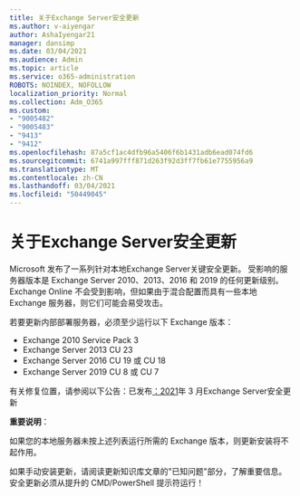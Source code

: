 ```yaml
---
title: 关于Exchange Server安全更新
ms.author: v-aiyengar
author: AshaIyengar21
manager: dansimp
ms.date: 03/04/2021
ms.audience: Admin
ms.topic: article
ms.service: o365-administration
ROBOTS: NOINDEX, NOFOLLOW
localization_priority: Normal
ms.collection: Adm_O365
ms.custom:
- "9005482"
- "9005483"
- "9413"
- "9412"
ms.openlocfilehash: 87a5cf1ac4dfb96a5406f6b1431adb6ead074fd6
ms.sourcegitcommit: 6741a997fff871d263f92d3ff7fb61e7755956a9
ms.translationtype: MT
ms.contentlocale: zh-CN
ms.lasthandoff: 03/04/2021
ms.locfileid: "50449045"
---
```

# <a name="about-exchange-server-security-updates"></a>关于Exchange Server安全更新

Microsoft 发布了一系列针对本地Exchange Server关键安全更新。 受影响的服务器版本是 Exchange Server 2010、2013、2016 和 2019 的任何更新级别。 Exchange Online 不会受到影响，但如果由于混合配置而具有一些本地 Exchange 服务器，则它们可能会易受攻击。

若要更新内部部署服务器，必须至少运行以下 Exchange 版本：

- Exchange 2010 Service Pack 3
- Exchange Server 2013 CU 23
- Exchange Server 2016 CU 19 或 CU 18
- Exchange Server 2019 CU 8 或 CU 7

有关修复位置，请参阅以下公告：已发布[：2021](https://techcommunity.microsoft.com/t5/exchange-team-blog/released-march-2021-exchange-server-security-updates/ba-p/2175901)年 3 月Exchange Server安全更新

**重要说明**：

如果您的本地服务器未按上述列表运行所需的 Exchange 版本，则更新安装将不起作用。

如果手动安装更新，请阅读更新知识库文章的"已知问题"部分，了解重要信息。 安全更新必须从提升的 CMD/PowerShell 提示符运行！
